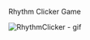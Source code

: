 Rhythm Clicker Game

![RhythmClicker - gif](https://github.com/Sonix95/RhythmClicker/assets/44851397/0e23f7cb-5f7e-4d05-ba39-114c8f888b07)

